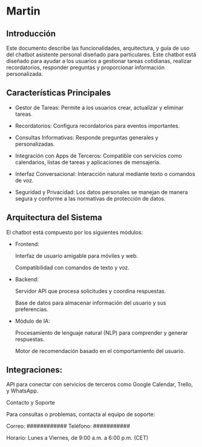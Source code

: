 # Martin
## Introducción

Este documento describe las funcionalidades, arquitectura, y guía de uso del chatbot asistente personal diseñado para particulares. Este chatbot está diseñado para ayudar a los usuarios a gestionar tareas cotidianas, realizar recordatorios, responder preguntas y proporcionar información personalizada.

## Características Principales

- Gestor de Tareas: Permite a los usuarios crear, actualizar y eliminar tareas.

- Recordatorios: Configura recordatorios para eventos importantes.

- Consultas Informativas: Responde preguntas generales y personalizadas.

- Integración con Apps de Terceros: Compatible con servicios como calendarios, listas de tareas y aplicaciones de mensajería.

- Interfaz Conversacional: Interacción natural mediante texto o comandos de voz.

- Seguridad y Privacidad: Los datos personales se manejan de manera segura y conforme a las normativas de protección de datos.

## Arquitectura del Sistema

El chatbot está compuesto por los siguientes módulos:

- Frontend:

  Interfaz de usuario amigable para móviles y web.

  Compatibilidad con comandos de texto y voz.

- Backend:

  Servidor API que procesa solicitudes y coordina respuestas.

  Base de datos para almacenar información del usuario y sus preferencias.

- Módulo de IA:

  Procesamiento de lenguaje natural (NLP) para comprender y generar respuestas.

  Motor de recomendación basado en el comportamiento del usuario.

## Integraciones:

API para conectar con servicios de terceros como Google Calendar, Trello, y WhatsApp.



Contacto y Soporte

Para consultas o problemas, contacta al equipo de soporte:

Correo: ############
Teléfono: ###########

Horario: Lunes a Viernes, de 9:00 a.m. a 6:00 p.m. (CET)

